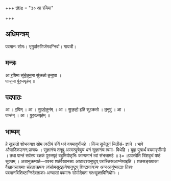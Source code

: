 +++
title = "३० आ रयिमा"

+++
## अधिमन्त्रम्
पवमानः सोमः। भृगुर्वारुणिर्जमदग्निर्वा। गायत्री।

## मन्त्रः
आ र॒यिमा सु॑चे॒तुन॒मा सु॑क्रतो त॒नूष्वा ।  
पान्त॒मा पु॑रु॒स्पृह॑म् ॥

## पदपाठः
आ । र॒यिम् । आ । सु॒ऽचे॒तुन॑म् । आ । सु॒क्र॒तो॒ इति॑ सुऽक्रतो । त॒नूषु॑ । आ ।  
पान्त॑म् । आ । पु॒रु॒ऽस्पृह॑म् ॥

## भाष्यम्
हे सुक्रतो शोभनयज्ञ सोम त्वदीयं रयिं धनं वयमावृणीमहे । किंच सुचेतुनं चितीसं- ज्ञाने । भावे औणादिकउनन् प्रत्ययः । सुज्ञानंच तनूषु अस्मत्पुत्रेषुच धनं सुज्ञानंच त्वमा- विधेहि । युद्वा पुत्रार्थं वयमावृणीमहे । तथा पान्तं सर्वस्य रक्षकं पुरुस्पृहं बहुभिर्यष्टृभिः काम्यमानं त्वां संभजामहे ॥ ३० ॥पवस्वेति त्रिंशदृचं षष्ठं सूक्तम् । अत्रानुक्रम्यते—पवस्व शतंवैखानसाः अष्टादश्यनुष्टुप् परास्तिस्रआग्नेय्यइति । शतसङ्ख्याका वैखानसाख्याः संहताऋषयः त्वंसोमसूरइत्येषानुष्टुप् शिष्टागायत्र्यः अग्नआयूंष्याद्याः तिस्रः पवमानविशिष्टाग्निदेवताकाः अन्यासां पवमानः सोमोदेवता गतःसूक्तविनियोगः ।
